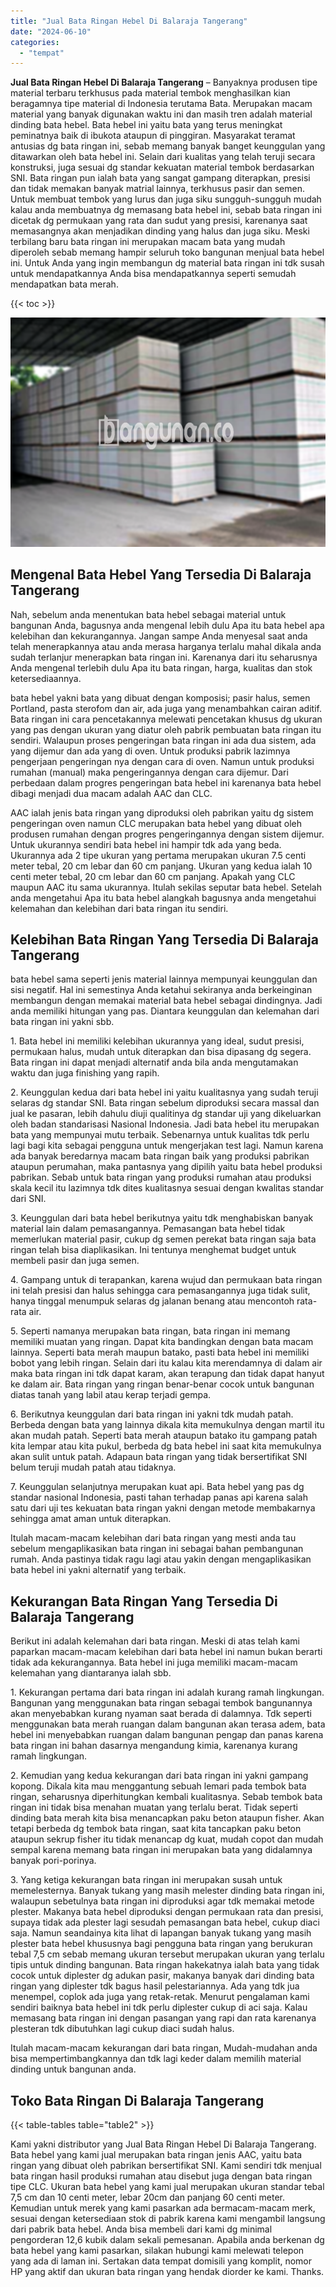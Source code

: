 ```yaml
---
title: "Jual Bata Ringan Hebel Di Balaraja Tangerang"
date: "2024-06-10"
categories: 
  - "tempat"
---
```


**Jual Bata Ringan Hebel Di Balaraja Tangerang** – Banyaknya produsen tipe material terbaru terkhusus pada material tembok menghasilkan kian beragamnya tipe material di Indonesia terutama Bata. Merupakan macam material yang banyak digunakan waktu ini dan masih tren adalah material dinding bata hebel. Bata hebel ini yaitu bata yang terus meningkat peminatnya baik di ibukota ataupun di pinggiran. Masyarakat teramat antusias dg bata ringan ini, sebab memang banyak banget keunggulan yang ditawarkan oleh bata hebel ini. Selain dari kualitas yang telah teruji secara konstruksi, juga sesuai dg standar kekuatan material tembok berdasarkan SNI. Bata ringan pun ialah bata yang sangat gampang diterapkan, presisi dan tidak memakan banyak matrial lainnya, terkhusus pasir dan semen. Untuk membuat tembok yang lurus dan juga siku sungguh-sungguh mudah kalau anda membuatnya dg memasang bata hebel ini, sebab bata ringan ini dicetak dg permukaan yang rata dan sudut yang presisi, karenanya saat memasangnya akan menjadikan dinding yang halus dan juga siku. Meski terbilang baru bata ringan ini merupakan macam bata yang mudah diperoleh sebab memang hampir seluruh toko bangunan menjual bata hebel ini. Untuk Anda yang ingin membangun dg material bata ringan ini tdk susah untuk mendapatkannya Anda bisa mendapatkannya seperti semudah mendapatkan bata merah.

{{< toc >}}

![Jual Bata Ringan Hebel Di Balaraja Tangerang](/images/jual-hebel-murah-24.png)

## Mengenal Bata Hebel Yang Tersedia Di Balaraja Tangerang

Nah, sebelum anda menentukan bata hebel sebagai material untuk bangunan Anda, bagusnya anda mengenal lebih dulu Apa itu bata hebel apa kelebihan dan kekurangannya. Jangan sampe Anda menyesal saat anda telah menerapkannya atau anda merasa harganya terlalu mahal dikala anda sudah terlanjur menerapkan bata ringan ini. Karenanya dari itu seharusnya Anda mengenal terlebih dulu Apa itu bata ringan, harga, kualitas dan stok ketersediaannya.

bata hebel yakni bata yang dibuat dengan komposisi; pasir halus, semen Portland, pasta sterofom dan air, ada juga yang menambahkan cairan aditif. Bata ringan ini cara pencetakannya melewati pencetakan khusus dg ukuran yang pas dengan ukuran yang diatur oleh pabrik pembuatan bata ringan itu sendiri. Walaupun proses pengeringan bata ringan ini ada dua sistem, ada yang dijemur dan ada yang di oven. Untuk produksi pabrik lazimnya pengerjaan pengeringan nya dengan cara di oven. Namun untuk produksi rumahan (manual) maka pengeringannya dengan cara dijemur. Dari perbedaan dalam progres pengeringan bata hebel ini karenanya bata hebel dibagi menjadi dua macam adalah AAC dan CLC.

AAC ialah jenis bata ringan yang diproduksi oleh pabrikan yaitu dg sistem pengeringan oven namun CLC merupakan bata hebel yang dibuat oleh produsen rumahan dengan progres pengeringannya dengan sistem dijemur. Untuk ukurannya sendiri bata hebel ini hampir tdk ada yang beda. Ukurannya ada 2 tipe ukuran yang pertama merupakan ukuran 7.5 centi meter tebal, 20 cm lebar dan 60 cm panjang. Ukuran yang kedua ialah 10 centi meter tebal, 20 cm lebar dan 60 cm panjang. Apakah yang CLC maupun AAC itu sama ukurannya. Itulah sekilas seputar bata hebel. Setelah anda mengetahui Apa itu bata hebel alangkah bagusnya anda mengetahui kelemahan dan kelebihan dari bata ringan itu sendiri.

## Kelebihan Bata Ringan Yang Tersedia Di Balaraja Tangerang

bata hebel sama seperti jenis material lainnya mempunyai keunggulan dan sisi negatif. Hal ini semestinya Anda ketahui sekiranya anda berkeinginan membangun dengan memakai material bata hebel sebagai dindingnya. Jadi anda memiliki hitungan yang pas. Diantara keunggulan dan kelemahan dari bata ringan ini yakni sbb.

1\. Bata hebel ini memiliki kelebihan ukurannya yang ideal, sudut presisi, permukaan halus, mudah untuk diterapkan dan bisa dipasang dg segera. Bata ringan ini dapat menjadi alternatif anda bila anda mengutamakan waktu dan juga finishing yang rapih.

2\. Keunggulan kedua dari bata hebel ini yaitu kualitasnya yang sudah teruji selaras dg standar SNI. Bata ringan sebelum diproduksi secara massal dan jual ke pasaran, lebih dahulu diuji qualitinya dg standar uji yang dikeluarkan oleh badan standarisasi Nasional Indonesia. Jadi bata hebel itu merupakan bata yang mempunyai mutu terbaik. Sebenarnya untuk kualitas tdk perlu lagi bagi kita sebagai pengguna untuk mengerjakan test lagi. Namun karena ada banyak beredarnya macam bata ringan baik yang produksi pabrikan ataupun perumahan, maka pantasnya yang dipilih yaitu bata hebel produksi pabrikan. Sebab untuk bata ringan yang produksi rumahan atau produksi skala kecil itu lazimnya tdk dites kualitasnya sesuai dengan kwalitas standar dari SNI.

3\. Keunggulan dari bata hebel berikutnya yaitu tdk menghabiskan banyak material lain dalam pemasangannya. Pemasangan bata hebel tidak memerlukan material pasir, cukup dg semen perekat bata ringan saja bata ringan telah bisa diaplikasikan. Ini tentunya menghemat budget untuk membeli pasir dan juga semen.

4\. Gampang untuk di terapankan, karena wujud dan permukaan bata ringan ini telah presisi dan halus sehingga cara pemasangannya juga tidak sulit, hanya tinggal menumpuk selaras dg jalanan benang atau mencontoh rata-rata air.

5\. Seperti namanya merupakan bata ringan, bata ringan ini memang memiliki muatan yang ringan. Dapat kita bandingkan dengan bata macam lainnya. Seperti bata merah maupun batako, pasti bata hebel ini memiliki bobot yang lebih ringan. Selain dari itu kalau kita merendamnya di dalam air maka bata ringan ini tdk dapat karam, akan terapung dan tidak dapat hanyut ke dalam air. Bata ringan yang ringan benar-benar cocok untuk bangunan diatas tanah yang labil atau kerap terjadi gempa.

6\. Berikutnya keunggulan dari bata ringan ini yakni tdk mudah patah. Berbeda dengan bata yang lainnya dikala kita memukulnya dengan martil itu akan mudah patah. Seperti bata merah ataupun batako itu gampang patah kita lempar atau kita pukul, berbeda dg bata hebel ini saat kita memukulnya akan sulit untuk patah. Adapaun bata ringan yang tidak bersertifikat SNI belum teruji mudah patah atau tidaknya.

7\. Keunggulan selanjutnya merupakan kuat api. Bata hebel yang pas dg standar nasional Indonesia, pasti tahan terhadap panas api karena salah satu dari uji tes kekuatan bata ringan yakni dengan metode membakarnya sehingga amat aman untuk diterapkan.

Itulah macam-macam kelebihan dari bata ringan yang mesti anda tau sebelum mengaplikasikan bata ringan ini sebagai bahan pembangunan rumah. Anda pastinya tidak ragu lagi atau yakin dengan mengaplikasikan bata hebel ini yakni alternatif yang terbaik.

## Kekurangan Bata Ringan Yang Tersedia Di Balaraja Tangerang

Berikut ini adalah kelemahan dari bata ringan. Meski di atas telah kami paparkan macam-macam kelebihan dari bata hebel ini namun bukan berarti tidak ada kekurangannya. Bata hebel ini juga memiliki macam-macam kelemahan yang diantaranya ialah sbb.

1\. Kekurangan pertama dari bata ringan ini adalah kurang ramah lingkungan. Bangunan yang menggunakan bata ringan sebagai tembok bangunannya akan menyebabkan kurang nyaman saat berada di dalamnya. Tdk seperti menggunakan bata merah ruangan dalam bangunan akan terasa adem, bata hebel ini menyebabkan ruangan dalam bangunan pengap dan panas karena bata ringan ini bahan dasarnya mengandung kimia, karenanya kurang ramah lingkungan.

2\. Kemudian yang kedua kekurangan dari bata ringan ini yakni gampang kopong. Dikala kita mau menggantung sebuah lemari pada tembok bata ringan, seharusnya diperhitungkan kembali kualitasnya. Sebab tembok bata ringan ini tidak bisa menahan muatan yang terlalu berat. Tidak seperti dinding bata merah kita bisa menancapkan paku beton ataupun fisher. Akan tetapi berbeda dg tembok bata ringan, saat kita tancapkan paku beton ataupun sekrup fisher itu tidak menancap dg kuat, mudah copot dan mudah sempal karena memang bata ringan ini merupakan bata yang didalamnya banyak pori-porinya.

3\. Yang ketiga kekurangan bata ringan ini merupakan susah untuk memelesternya. Banyak tukang yang masih melester dinding bata ringan ini, walaupun sebetulnya bata ringan ini diproduksi agar tdk memakai metode plester. Makanya bata hebel diproduksi dengan permukaan rata dan presisi, supaya tidak ada plester lagi sesudah pemasangan bata hebel, cukup diaci saja. Namun seandainya kita lihat di lapangan banyak tukang yang masih plester bata hebel khususnya bagi pengguna bata ringan yang berukuran tebal 7,5 cm sebab memang ukuran tersebut merupakan ukuran yang terlalu tipis untuk dinding bangunan. Bata ringan hakekatnya ialah bata yang tidak cocok untuk diplester dg adukan pasir, makanya banyak dari dinding bata ringan yang diplester tdk bagus hasil pelestariannya. Ada yang tdk jua menempel, coplok ada juga yang retak-retak. Menurut pengalaman kami sendiri baiknya bata hebel ini tdk perlu diplester cukup di aci saja. Kalau memasang bata ringan ini dengan pasangan yang rapi dan rata karenanya plesteran tdk dibutuhkan lagi cukup diaci sudah halus.

Itulah macam-macam kekurangan dari bata ringan, Mudah-mudahan anda bisa mempertimbangkannya dan tdk lagi keder dalam memilih material dinding untuk bangunan anda.

## Toko Bata Ringan Di Balaraja Tangerang

{{< table-tables table="table2" >}}

Kami yakni distributor yang Jual Bata Ringan Hebel Di Balaraja Tangerang. Bata hebel yang kami jual merupakan bata ringan jenis AAC, yaitu bata ringan yang dibuat oleh pabrikan bersertifikat SNI. Kami sendiri tdk menjual bata ringan hasil produksi rumahan atau disebut juga dengan bata ringan tipe CLC. Ukuran bata hebel yang kami jual merupakan ukuran standar tebal 7,5 cm dan 10 centi meter, lebar 20cm dan panjang 60 centi meter. Kemudian untuk merek yang kami pasarkan ada bermacam-macam merk, sesuai dengan ketersediaan stok di pabrik karena kami mengambil langsung dari pabrik bata hebel. Anda bisa membeli dari kami dg minimal pengorderan 12,6 kubik dalam sekali pemesanan. Apabila anda berkenan dg bata hebel yang kami pasarkan, silakan hubungi kami melewati telepon yang ada di laman ini. Sertakan data tempat domisili yang komplit, nomor HP yang aktif dan ukuran bata ringan yang hendak diorder ke kami. Thanks.
